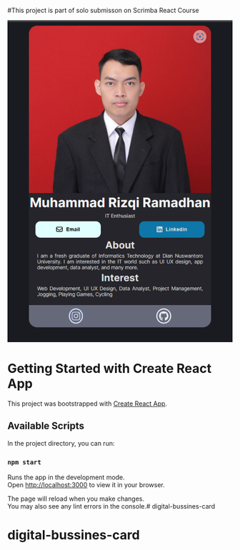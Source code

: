 #This project is part of solo submisson on Scrimba React Course

![Screenshot](/public/digital-bussines-card.png "Screenshot")

# Getting Started with Create React App

This project was bootstrapped with [Create React App](https://github.com/facebook/create-react-app).

## Available Scripts

In the project directory, you can run:

### `npm start`

Runs the app in the development mode.\
Open [http://localhost:3000](http://localhost:3000) to view it in your browser.

The page will reload when you make changes.\
You may also see any lint errors in the console.# digital-bussines-card
# digital-bussines-card
